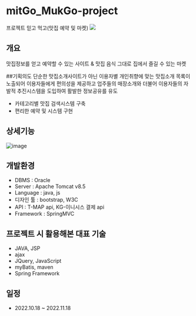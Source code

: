 # mitGo_MukGo-project
프로젝트 믿고 먹고(맛집 예약 및 마켓) <img src="https://img.shields.io/badge/믿GO먹GO-568A35?style=flat-square&logo=MitgoMukgo&logoColor=568A35"/>

## 개요
맛집정보를 얻고 예약할 수 있는 사이트 & 맛집 음식 그대로 집에서 즐길 수 있는 마켓

##기획의도
단순한 맛집소개사이트가 아닌 이용자별 개인취향에 맞는 맛집소개 목록이 노출되어 이용자들에게 
편의성을 제공하고 업주들의 매장소개와 더불어 이용자들의 자발적 추진시스템을 도입하여 활발한 정보공유를 유도

- 카테고리별 맛집 검색시스템 구축
- 편리한 예약 및 시스템 구현

## 상세기능
![image](https://user-images.githubusercontent.com/77394673/220669322-8c11e24a-2e57-426e-a1c5-1da504535b2b.png)


## 개발환경
- DBMS : Oracle
- Server : Apache Tomcat v8.5
- Language : java, js
- 디자인 툴 : bootstrap, W3C
- API : T-MAP api, KG-이니시스 결제 api
- Framework : SpringMVC

## 프로젝트 시 활용해본 대표 기술
- JAVA, JSP
- ajax
- JQuery, JavaScript
- myBatis, maven
- Spring Framework

## 일정
- 2022.10.18 ~ 2022.11.18
